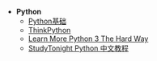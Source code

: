 * **Python**
    *   [Python基础](/coding/Python/python_base/README.md)
    *   [ThinkPython](/coding/Python/ThinkPython/README.md)
    *   [Learn More Python 3 The Hard Way](/coding/Python/Learn_More_Python_3_The_Hard_Way/README.md)
    *   [StudyTonight Python 中文教程](/coding/Python/python/README.md)
